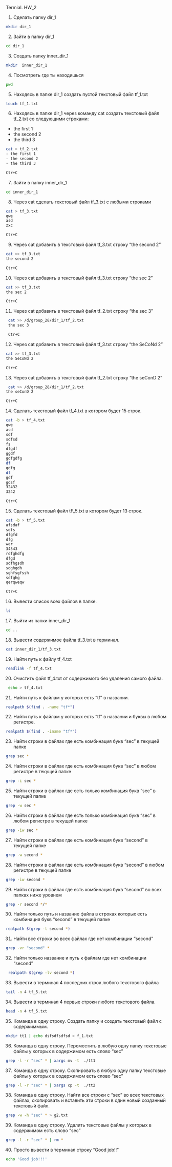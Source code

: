 Termial. HW_2
1. Сделать папку dir_1
```bash
mkdir dir_1
```
 2. Зайти в папку dir_1
 ```bash
cd dir_1
```
 3. Создать папку inner_dir_1
 ```bash 
 mkdir  inner_dir_1
  ```
 4. Посмотреть где ты находишься
  ```bash 
 pwd
  ```
 5. Находясь в папке dir_1 создать пустой текстовый файл tf_1.txt
  ```bash 
touch tf_1.txt 
  ```
 6. Находясь в папке dir_1 через команду cat создать текстовый файл tf_2.txt со следующими строками:
- the first 1
- the second 2
- the third 3
 ```bash 
cat > tf_2.txt
- the first 1
- the second 2
- the third 3 

Ctr+C
  ```
 7. Зайти в папку inner_dir_1
```bash
cd inner_dir_1
```
 8. Через cat сделать текстовый файл tf_3.txt  c любыми строками
 ```bash
 cat > tf_3.txt
 qwe
 asd
 zxc

 Ctr+C
 ```
 9. Через cat добавить в текстовый файл tf_3.txt строку “the second 2”
 ```bash
 cat >> tf_3.txt
 the second 2

 Ctr+C
 ```
 10. Через cat добавить в текстовый файл tf_3.txt строку “the sec 2”
 ```bash
 cat >> tf_3.txt
 the sec 2

Ctr+C
 ```
 11. Через cat добавить в текстовый файл tf_2.txt строку “the sec 3”
 ```bash
  cat >> /d/group_28/dir_1/tf_2.txt
  the sec 3

  Ctr+C
```
 12. Через cat добавить в текстовый файл tf_3.txt строку “the SeCoNd 2”
 ```bash
 cat >> tf_3.txt
 the SeCoNd 2

 Ctr+C
 ```
 13. Через cat добавить в текстовый файл tf_2.txt строку “the seConD 2”
 ```bash
  cat >> /d/group_28/dir_1/tf_2.txt
the seConD 2

Ctr+C
```
 14. Сделать текстовый файл tf_4.txt в котором будет 15 строк.
 ```bash
 cat -b > tf_4.txt
qwe
asd
sdf
sdfsd
fs
dfgdf
ggdf
gdfgdfg
df
gdfg
df
gdf
gdsf
32432
3242

Ctr+C
```
 15. Сделать текстовый файл tF_5.txt в котором будет 13 строк.
 ```bash
 cat -b > tf_5.txt
afsdaf
sdfs
dfgfd
dfg
wer
34543
rdfghdfg
dfgd
sdfhgsdh
sdghgdh
sghfsgfssh
sdfghg
qerqweqw

Ctr+C
```
 16. Вывести список всех файлов в папке.
 ```bash
 ls 
 ```
 17. Выйти из папки inner_dir_1
 ```bash
 cd ..
 ```
 18. Вывести содержимое файла tf_3.txt в терминал.
 ```bash
 cat inner_dir_1/tf_3.txt
 ```
 19. Найти путь к файлу tf_4.txt
 ```bash
 readlink -f tf_4.txt
 ```
 20. Очистить файл tf_4.txt от содержимого без удаления самого файла.
 ```bash
  echo > tf_4.txt
  ```
 21. Найти путь к файлам у которых есть  “tf” в названии.
 ```bash
 realpath $(find . -name "tf*")
```
 22. Найти путь к файлам у которых есть  “tf” в названии и буквы в любом регистре.
 ```bash
 realpath $(find . -iname "tf*") 
  ```
 23. Найти строки в файлах где есть комбинация букв “sec” в текущей папке
 ```bash
 grep sec *
 ```
 24. Найти строки в файлах где есть комбинация букв “sec” в любом регистре в текущей папке
 ```bash
 grep -i sec *
 ```
 25. Найти строки в файлах где есть только комбинация букв “sec” в текущей папке
 ```bash
 grep -w sec *
 ``` 
 26. Найти строки в файлах где есть только комбинация букв “sec” в любом регистре в текущей папке
  ```bash
grep -iw sec *
 ``` 
 27. Найти строки в файлах где есть комбинация букв “second” в текущей папке
 ```bash
grep -w second *
 ```
 28. Найти строки в файлах где есть комбинация букв “second” в любом регистре в текущей папке
  ```bash
 grep -iw second *
 ```
 29. Найти строки в файлах где есть комбинация букв “second” во всех папках ниже уровнем
 ```bash
 grep -r second */*
 ```
 30. Найти только путь и название  файла в строках которых есть комбинация букв “second” в текущей папке
 ```bash
realpath $(grep -l second *)
 ```
 31. Найти все строки во всех файлах где нет комбинации “second”
 ```bash
 grep -vr "second" *
 ```
 32. Найти только название и путь к файлам где нет комбинации “second”
```bash
 realpath $(grep -lv second *)
 ```
 33. Вывести в терминал 4 последних строк любого текстового файла
 ```bash
 tail -n 4 tf_5.txt
 ```
 34. Вывести в терминал 4 первые строки любого текстового файла.
 ```bash
 head -n 4 tf_5.txt
 ```
 35. Команда в одну строку. Создать папку и создать текстовый файл с содержиммым.
 ```bash
 mkdir tt1 | echo dsfsdfsdfsd > f_1.txt
 ```
 36. Команда в одну строку. Переместить в любую одну папку текстовые файлы у которых в содержимом есть слово “sec”
 ```bash
 grep -l -r "sec" * | xargs mv -t  ./tt1
 ```
 37. Команда в одну строку. Скопировать в любую одну папку текстовые файлы у которых в содержимом есть слово “sec”
 ```bash
 grep -l -r "sec" * | xargs cp -t  ./tt2
```
 38. Команда в одну строку. Найти все строки c “sec” во всех текстовых файлах, скопировать и вставить эти строки в один новый созданный текстовый файл.
 ```bash
 grep -w -h "sec" * > g2.txt
 ```
 39. Команда в одну строку. Удалить текстовые файлы у которых в содержимом есть слово “sec”
 ```bash
 grep -l -r "sec" * | rm *
 ```
 40. Просто вывести в терминал строку “Good job!!”
 ```bash
 echo 'Good job!!!'
 ```